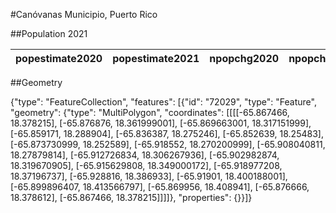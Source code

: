 #Canóvanas Municipio, Puerto Rico

##Population 2021

| popestimate2020 | popestimate2021 | npopchg2020 | npopchg2021 | births2020 | births2021 | deaths2020 | deaths2021 | naturalchg2020 | naturalchg2021 | internationalmig2020 | internationalmig2021 | domesticmig2020 | domesticmig2021 | netmig2020 | netmig2021 | rbirth2021 | rdeath2021 | rnaturalchg2021 | rinternationalmig2021 | rdomesticmig2021 | rnetmig2021 |
|-----------------|-----------------|-------------|-------------|------------|------------|------------|------------|----------------|----------------|----------------------|----------------------|-----------------|-----------------|------------|------------|------------|------------|-----------------|-----------------------|------------------|-------------|

##Geometry

{"type": "FeatureCollection", "features": [{"id": "72029", "type": "Feature", "geometry": {"type": "MultiPolygon", "coordinates": [[[[-65.867466, 18.378215], [-65.876876, 18.361999001], [-65.869663001, 18.317151999], [-65.859171, 18.288904], [-65.836387, 18.275246], [-65.852639, 18.25483], [-65.873730999, 18.252589], [-65.918552, 18.270200999], [-65.908040811, 18.27879814], [-65.912726834, 18.306267936], [-65.902982874, 18.319670905], [-65.915629808, 18.349000172], [-65.918977208, 18.37196737], [-65.928816, 18.386933], [-65.91901, 18.400188001], [-65.899896407, 18.413566797], [-65.869956, 18.408941], [-65.876666, 18.378612], [-65.867466, 18.378215]]]]}, "properties": {}}]}
